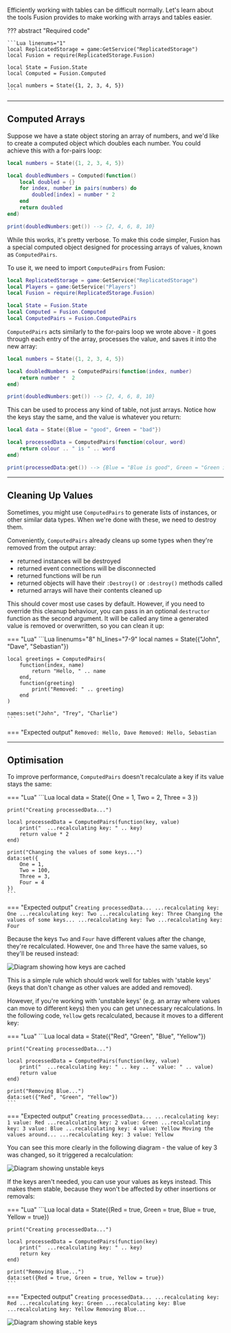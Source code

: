 Efficiently working with tables can be difficult normally. Let's learn about the
tools Fusion provides to make working with arrays and tables easier.

??? abstract "Required code"

	```Lua linenums="1"
	local ReplicatedStorage = game:GetService("ReplicatedStorage")
	local Fusion = require(ReplicatedStorage.Fusion)

	local State = Fusion.State
	local Computed = Fusion.Computed

	local numbers = State({1, 2, 3, 4, 5})
	```

-----

## Computed Arrays

Suppose we have a state object storing an array of numbers, and we'd like to
create a computed object which doubles each number. You could achieve this with
a for-pairs loop:

```Lua linenums="7" hl_lines="3-9"
local numbers = State({1, 2, 3, 4, 5})

local doubledNumbers = Computed(function()
	local doubled = {}
	for index, number in pairs(numbers) do
		doubled[index] = number * 2
	end
	return doubled
end)

print(doubledNumbers:get()) --> {2, 4, 6, 8, 10}
```

While this works, it's pretty verbose. To make this code simpler, Fusion has a
special computed object designed for processing arrays of values, known as
`ComputedPairs`.

To use it, we need to import `ComputedPairs` from Fusion:

```Lua linenums="1" hl_lines="7"
local ReplicatedStorage = game:GetService("ReplicatedStorage")
local Players = game:GetService("Players")
local Fusion = require(ReplicatedStorage.Fusion)

local State = Fusion.State
local Computed = Fusion.Computed
local ComputedPairs = Fusion.ComputedPairs
```

`ComputedPairs` acts similarly to the for-pairs loop we wrote above - it goes
through each entry of the array, processes the value, and saves it into the
new array:

```Lua linenums="8" hl_lines="3-5"
local numbers = State({1, 2, 3, 4, 5})

local doubledNumbers = ComputedPairs(function(index, number)
	return number *  2
end)

print(doubledNumbers:get()) --> {2, 4, 6, 8, 10}
```

This can be used to process any kind of table, not just arrays. Notice how the
keys stay the same, and the value is whatever you return:

```Lua
local data = State({Blue = "good", Green = "bad"})

local processedData = ComputedPairs(function(colour, word)
	return colour .. " is " .. word
end)

print(processedData:get()) --> {Blue = "Blue is good", Green = "Green is bad"}
```

-----

## Cleaning Up Values

Sometimes, you might use `ComputedPairs` to generate lists of instances, or
other similar data types. When we're done with these, we need to destroy them.

Conveniently, `ComputedPairs` already cleans up some types when they're removed
from the output array:

- returned instances will be destroyed
- returned event connections will be disconnected
- returned functions will be run
- returned objects will have their `:Destroy()` or `:destroy()` methods called
- returned arrays will have their contents cleaned up

This should cover most use cases by default. However, if you need to override
this cleanup behaviour, you can pass in an optional `destructor` function as
the second argument. It will be called any time a generated value is removed or
overwritten, so you can clean it up:

=== "Lua"
	```Lua linenums="8" hl_lines="7-9"
	local names = State({"John", "Dave", "Sebastian"})

	local greetings = ComputedPairs(
		function(index, name)
			return "Hello, " .. name
		end,
		function(greeting)
			print("Removed: " .. greeting)
		end
	)

	names:set("John", "Trey", "Charlie")
	```
=== "Expected output"
	```
	Removed: Hello, Dave
	Removed: Hello, Sebastian
	```

-----

## Optimisation

To improve performance, `ComputedPairs` doesn't recalculate a key if its value
stays the same:

=== "Lua"
	```Lua
	local data = State({
		One = 1,
		Two = 2,
		Three = 3
	})

	print("Creating processedData...")

	local processedData = ComputedPairs(function(key, value)
		print("  ...recalculating key: " .. key)
		return value * 2
	end)

	print("Changing the values of some keys...")
	data:set({
		One = 1,
		Two = 100,
		Three = 3,
		Four = 4
	})
	```
=== "Expected output"
	```
	Creating processedData...
	  ...recalculating key: One
	  ...recalculating key: Two
	  ...recalculating key: Three
	Changing the values of some keys...
	  ...recalculating key: Two
	  ...recalculating key: Four
	```

Because the keys `Two` and `Four` have different values after the change,
they're recalculated. However, `One` and `Three` have the same values, so
they'll be reused instead:

![Diagram showing how keys are cached](OptimisedKeyValues.png)

This is a simple rule which should work well for tables with 'stable keys' (keys
that don't change as other values are added and removed).

However, if you're working with 'unstable keys' (e.g. an array where values can
move to different keys) then you can get unnecessary recalculations. In the
following code, `Yellow` gets recalculated, because it moves to a different key:

=== "Lua"
	```Lua
	local data = State({"Red", "Green", "Blue", "Yellow"})

	print("Creating processedData...")

	local processedData = ComputedPairs(function(key, value)
		print("  ...recalculating key: " .. key .. " value: " .. value)
		return value
	end)

	print("Removing Blue...")
	data:set({"Red", "Green", "Yellow"})
	```
=== "Expected output"
	```
	Creating processedData...
	  ...recalculating key: 1 value: Red
	  ...recalculating key: 2 value: Green
	  ...recalculating key: 3 value: Blue
	  ...recalculating key: 4 value: Yellow
	Moving the values around...
	  ...recalculating key: 3 value: Yellow
	```

You can see this more clearly in the following diagram - the value of key 3 was
changed, so it triggered a recalculation:

![Diagram showing unstable keys](UnstableKeys.png)

If the keys aren't needed, you can use your values as keys instead. This makes
them stable, because they won't be affected by other insertions or removals:

=== "Lua"
	```Lua
	local data = State({Red = true, Green = true, Blue = true, Yellow = true})

	print("Creating processedData...")

	local processedData = ComputedPairs(function(key)
		print("  ...recalculating key: " .. key)
		return key
	end)

	print("Removing Blue...")
	data:set({Red = true, Green = true, Yellow = true})
	```
=== "Expected output"
	```
	Creating processedData...
	  ...recalculating key: Red
	  ...recalculating key: Green
	  ...recalculating key: Blue
	  ...recalculating key: Yellow
	Removing Blue...
	```

![Diagram showing stable keys](StableKeys.png)